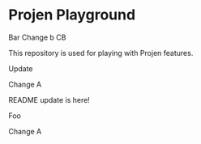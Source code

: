 # Projen Playground

Bar
Change b
CB

This repository is used for playing with Projen features.

Update

Change A


README update is here!

Foo

Change A
